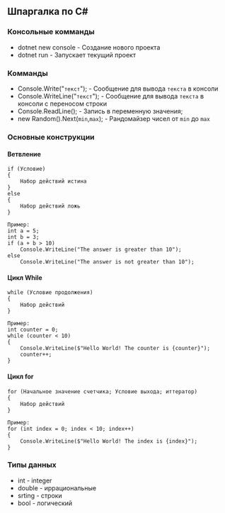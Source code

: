 ## Шпаргалка по C#

### Консольные комманды
- dotnet new console - Создание нового проекта
- dotnet run - Запускает текущий проект

### Комманды

- Console.Write("`текст`"); - Сообщение для вывода `текста` в консоли
- Console.WriteLine("`текст`"); - Сообщение для вывода `текста` в консоли с переносом строки
- Console.ReadLine(); - Запись в переменную значения;
- new Random().Next(`min`,`max`); - Рандомайзер чисел от `min` до `max`

### Основные конструкции
#### Ветвление
```
if (Условие)
{
	Набор действий истина
}
else
{
	Набор действий ложь	
}

Пример:
int a = 5;
int b = 3;
if (a + b > 10)
    Console.WriteLine("The answer is greater than 10");
else
    Console.WriteLine("The answer is not greater than 10");
```
#### Цикл While
```
while (Условие продолжения)
{
	Набор действий
}

Пример:
int counter = 0;
while (counter < 10)
{
    Console.WriteLine($"Hello World! The counter is {counter}");
    counter++;
}
```
#### Цикл for
```
for (Начальное значение счетчика; Условие выхода; иттератор)
{
    Набор действий
}

Пример:
for (int index = 0; index < 10; index++)
{
    Console.WriteLine($"Hello World! The index is {index}");
}
```
### Типы данных
- int - integer
- double - иррациональные
- srting - строки
- bool - логический